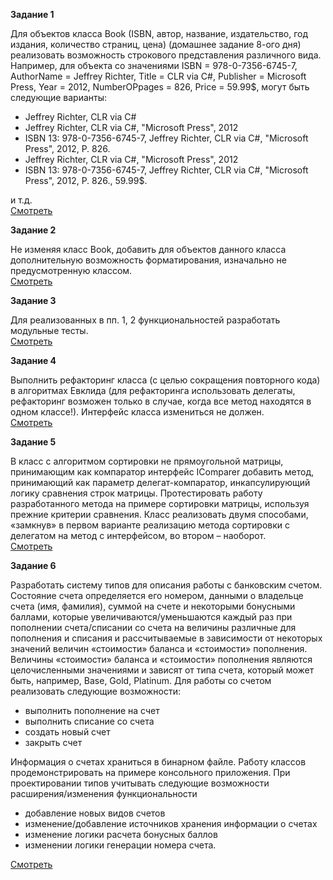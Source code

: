 <p><b>Задание 1</b></p>
<p>
Для объектов класса Book (ISBN, автор, название, издательство, год издания, количество страниц, цена) (домашнее задание 8-ого дня)
реализовать возможность строкового представления различного вида. Например, для объекта со значениями ISBN = 978-0-7356-6745-7, AuthorName  = Jeffrey Richter, Title = CLR via C#, Publisher = Microsoft Press, Year = 2012, NumberOPpages = 826, Price = 59.99$, могут быть следующие варианты:
<ul>
	<li>Jeffrey Richter, CLR via C#</li>
	<li>Jeffrey Richter, CLR via C#, "Microsoft Press", 2012</li>
	<li>ISBN 13: 978-0-7356-6745-7, Jeffrey Richter, CLR via C#, "Microsoft Press", 2012, P. 826.</li>
	<li>Jeffrey Richter, CLR via C#, "Microsoft Press", 2012</li>
	<li>ISBN 13: 978-0-7356-6745-7, Jeffrey Richter, CLR via C#, "Microsoft Press", 2012, P. 826., 59.99$.</li>
</ul>
и т.д. 
<br>
<a href="https://github.com/buiko20/NET.W.2017.Buiko/tree/master/NET.W.2017.Buiko.08/NET.W.2017.Buiko.08.01">Смотреть</a>
</p>

<p><b>Задание 2</b></p>
<p>
Не изменяя класс Book, добавить для объектов данного класса дополнительную возможность форматирования, изначально не предусмотренную классом. 
<br>
<a href="https://github.com/buiko20/NET.W.2017.Buiko/tree/master/NET.W.2017.Buiko.08/NET.W.2017.Buiko.08.01">Смотреть</a>
</p>

<p><b>Задание 3</b></p>
<p>
Для реализованных в пп. 1, 2 функциональностей разработать модульные тесты.
<br>
<a href="https://github.com/buiko20/NET.W.2017.Buiko/tree/master/NET.W.2017.Buiko.08/NET.W.2017.Buiko.08.01">Смотреть</a>
</p>

<p><b>Задание 4</b></p>
<p>
Выполнить рефакторинг класса (с целью сокращения повторного кода) в алгоритмах Евклида (для рефакторинга использовать делегаты, рефакторинг возможен только в случае, когда все метод находятся в одном классе!). Интерфейс класса измениться не должен.
<br>
<a href="https://github.com/buiko20/NET.W.2017.Buiko/tree/master/NET.W.2017.Buiko.03-4">Смотреть</a>
</p>

<p><b>Задание 5</b></p>
<p>
В класс с алгоритмом сортировки не прямоугольной матрицы, принимающим как компаратор интерфейс IComparer<int[]> добавить метод, принимающий как параметр делегат-компаратор, инкапсулирующий логику сравнения строк матрицы. Протестировать работу разработанного метода на примере сортировки матрицы, используя прежние критерии сравнения. Класс реализовать двумя способами, «замкнув» в первом варианте реализацию метода сортировки с делегатом на метод с интерфейсом, во втором – наоборот.
<br>
<a href="https://github.com/buiko20/NET.W.2017.Buiko/tree/master/NET.W.2017.Buiko.05">Смотреть</a>
</p>

<p><b>Задание 6</b></p>
<p>
Разработать систему типов для описания работы с банковским счетом. Состояние счета определяется его номером, данными о владельце счета (имя, фамилия), суммой на счете и некоторыми бонусными баллами, которые увеличиваются/уменьшаются каждый раз при пополнении счета/списании со счета на величины различные для пополнения и списания и рассчитываемые в зависимости от некоторых значений величин «стоимости» баланса и «стоимости» пополнения. Величины «стоимости» баланса и «стоимости» пополнения являются целочисленными значениями и зависят от типа счета, который может быть, например,  Base, Gold, Platinum.
Для работы со счетом реализовать следующие возможности: 
<ul>
	<li>выполнить пополнение на счет</li>
	<li>выполнить списание со счета</li>
	<li>создать новый счет</li>
	<li>закрыть счет</li>
</ul>
Информация о счетах храниться в бинарном файле.
Работу классов продемонстрировать на примере консольного приложения. 
При проектировании типов учитывать следующие возможности расширения/изменения функциональности
<ul>
	<li>добавление новых видов счетов</li>
	<li>изменение/добавление источников хранения информации о счетах</li>
	<li>изменение логики расчета бонусных баллов</li>
	<li>изменении логики генерации номера счета.</li>
</ul>
<a href="https://github.com/buiko20/NET.W.2017.Buiko/tree/master/NET.W.2017.Buiko.08/NET.W.2017.Buiko.08.02">Смотреть</a>
</p>